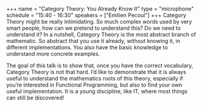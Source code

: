 +++
name = "Category Theory: You Already Know It"
type = "microphone"
schedule = "15:40 - 16:30"
speakers = ["Emilien Pecoul"]
+++
Category Theory might be really intimidating. So much complex words used by very smart people, how can we pretend to understand this? Do we need to understand it? In a nutshell, Category Theory is the most abstract branch of mathematic. So abstract that you use it already, without knowing it, in different implementations. You also have the basic knowledge to understand more concrete examples. 

The goal of this talk is to show that, once you have the correct vocabulary, Category Theory is not that hard. I’d like to demonstrate that it is always useful to understand the mathematics roots of this theory, especially if you’re interested in Functional Programming, but also to find your own useful implementation. It is a young discipline, like IT, where most things can still be discovered!